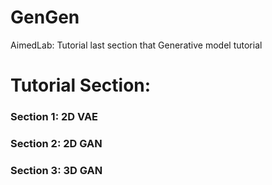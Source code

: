 # GenGen
AimedLab: Tutorial last section that Generative model tutorial


# Tutorial Section:
### Section 1: 2D VAE
### Section 2: 2D GAN
### Section 3: 3D GAN
